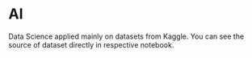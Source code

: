 # AI
Data Science applied mainly on datasets from Kaggle. You can see the source of dataset directly in respective notebook. 
